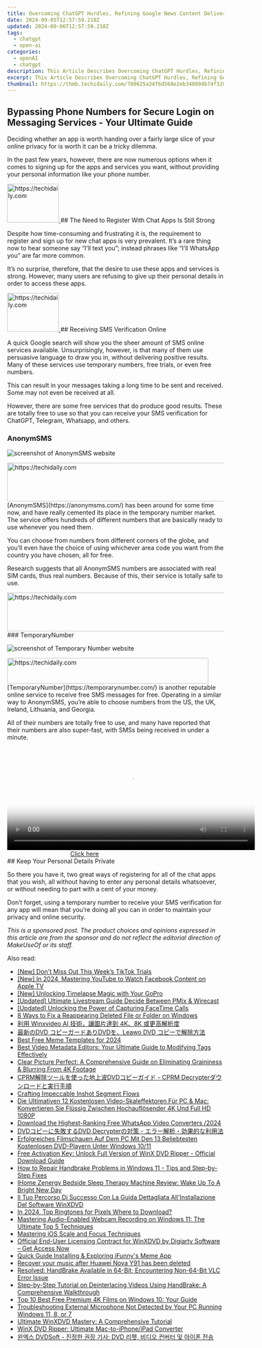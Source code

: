 ```yaml
---
title: Overcoming ChatGPT Hurdles, Refining Google News Content Delivery & Securing Top-Tier Mobile Internet Access on Holidays
date: 2024-09-05T12:57:59.210Z
updated: 2024-09-06T12:57:59.210Z
tags:
  - chatgpt
  - open-ai
categories:
  - openAI
  - chatgpt
description: This Article Describes Overcoming ChatGPT Hurdles, Refining Google News Content Delivery & Securing Top-Tier Mobile Internet Access on Holidays
excerpt: This Article Describes Overcoming ChatGPT Hurdles, Refining Google News Content Delivery & Securing Top-Tier Mobile Internet Access on Holidays
thumbnail: https://thmb.techidaily.com/700625a34f6d568e2eb348094b74f328e37fece7793c6cce51c25b1680e74f4c.jpg
---
```


## Bypassing Phone Numbers for Secure Login on Messaging Services - Your Ultimate Guide

 Deciding whether an app is worth handing over a fairly large slice of your online privacy for is worth it can be a tricky dilemma.

 In the past few years, however, there are now numerous options when it comes to signing up for the apps and services you want, without providing your personal information like your phone number.

<!-- affiliate ads begin -->
<a href="https://aligracehair.sjv.io/c/5597632/2115925/19272" target="_top" id="2115925">
  <img src="//a.impactradius-go.com/display-ad/19272-2115925" border="0" alt="https://techidaily.com" width="120" height="90"/>
</a>
<img height="0" width="0" src="https://aligracehair.sjv.io/i/5597632/2115925/19272" style="position:absolute;visibility:hidden;" border="0" />
<!-- affiliate ads end -->
## The Need to Register With Chat Apps Is Still Strong

 Despite how time-consuming and frustrating it is, the requirement to register and sign up for new chat apps is very prevalent. It’s a rare thing now to hear someone say “I’ll text you”; instead phrases like “I’ll WhatsApp you” are far more common.

 It’s no surprise, therefore, that the desire to use these apps and services is strong. However, many users are refusing to give up their personal details in order to access these apps.

<!-- affiliate ads begin -->
<a href="https://aligracehair.sjv.io/c/5597632/2135394/19272" target="_top" id="2135394">
  <img src="//a.impactradius-go.com/display-ad/19272-2135394" border="0" alt="https://techidaily.com" width="120" height="90"/>
</a>
<img height="0" width="0" src="https://aligracehair.sjv.io/i/5597632/2135394/19272" style="position:absolute;visibility:hidden;" border="0" />
<!-- affiliate ads end -->
## Receiving SMS Verification Online

 A quick Google search will show you the sheer amount of SMS online services available. Unsurprisingly, however, is that many of them use persuasive language to draw you in, without delivering positive results. Many of these services use temporary numbers, free trials, or even free numbers.

 This can result in your messages taking a long time to be sent and received. Some may not even be received at all.

 However, there are some free services that do produce good results. These are totally free to use so that you can receive your SMS verification for ChatGPT, Telegram, Whatsapp, and others.

### AnonymSMS

![screenshot of AnonymSMS website](https://static1.makeuseofimages.com/wordpress/wp-content/uploads/2023/06/sms-anonymsms.jpg)

<!-- affiliate ads begin -->
<a href="https://appsumo.8odi.net/c/5597632/2130885/7443" target="_top" id="2130885">
  <img src="//a.impactradius-go.com/display-ad/7443-2130885" border="0" alt="https://techidaily.com" width="600" height="90"/>
</a>
<img height="0" width="0" src="https://appsumo.8odi.net/i/5597632/2130885/7443" style="position:absolute;visibility:hidden;" border="0" />
<!-- affiliate ads end -->
[AnonymSMS](https://anonymsms.com/) has been around for some time now, and have really cemented its place in the temporary number market. The service offers hundreds of different numbers that are basically ready to use whenever you need them.

 You can choose from numbers from different corners of the globe, and you’ll even have the choice of using whichever area code you want from the country you have chosen, all for free.

 Research suggests that all AnonymSMS numbers are associated with real SIM cards, thus real numbers. Because of this, their service is totally safe to use.

<!-- affiliate ads begin -->
<a href="https://appsumo.8odi.net/c/5597632/2130873/7443" target="_top" id="2130873">
  <img src="//a.impactradius-go.com/display-ad/7443-2130873" border="0" alt="https://techidaily.com" width="600" height="90"/>
</a>
<img height="0" width="0" src="https://appsumo.8odi.net/i/5597632/2130873/7443" style="position:absolute;visibility:hidden;" border="0" />
<!-- affiliate ads end -->
### TemporaryNumber

![screenshot of Temporary Number website](https://static1.makeuseofimages.com/wordpress/wp-content/uploads/2023/06/sms-temporary-number.jpeg)

<!-- affiliate ads begin -->
<a href="https://aligracehair.sjv.io/c/5597632/2135404/19272" target="_top" id="2135404">
  <img src="//a.impactradius-go.com/display-ad/19272-2135404" border="0" alt="https://techidaily.com" width="468" height="60"/>
</a>
<img height="0" width="0" src="https://aligracehair.sjv.io/i/5597632/2135404/19272" style="position:absolute;visibility:hidden;" border="0" />
<!-- affiliate ads end -->
[TemporaryNumber](https://temporarynumber.com/) is another reputable online service to receive free SMS messages for free. Operating in a similar way to AnonymSMS, you’re able to choose numbers from the US, the UK, Ireland, Lithuania, and Georgia.

 All of their numbers are totally free to use, and many have reported that their numbers are also super-fast, with SMSs being received in under a minute.

<!-- affiliate ads begin -->
<span id="1983584">
					<video width="576" height="240" style="cursor:pointer"
           poster="//a.impactradius-go.com/display-clicktoplayimage/1983584.png"
           onclick="if(!this.playClicked){this.play();this.setAttribute('controls',true);this.playClicked=true;}">
	   <source src="//a.impactradius-go.com/display-ad/22993-1983584">
	   <img src="//a.impactradius-go.com/display-clicktoplayimage/1983584.png" style="border: none; height: 100%; width: 100%; object-fit: contain">
	</video>
	<div style="width:360px;text-align:center"><a href="javascript:window.open(decodeURIComponent('https%3A%2F%2Fhomestyler.sjv.io%2Fc%2F5597632%2F1983584%2F22993'), '_blank');void(0);">Click here</a></div>
</span>
<img height="0" width="0" src="https://imp.pxf.io/i/5597632/1983584/22993" style="position:absolute;visibility:hidden;" border="0" />
<!-- affiliate ads end -->
## Keep Your Personal Details Private

 So there you have it, two great ways of registering for all of the chat apps that you wish, all without having to enter any personal details whatsoever, or without needing to part with a cent of your money.

 Don’t forget, using a temporary number to receive your SMS verification for any app will mean that you’re doing all you can in order to maintain your privacy and online security.

 _This is a sponsored post. The product choices and opinions expressed in this article are from the sponsor and do not reflect the editorial direction of MakeUseOf or its staff._


<ins class="adsbygoogle"
     style="display:block"
     data-ad-format="autorelaxed"
     data-ad-client="ca-pub-7571918770474297"
     data-ad-slot="1223367746"></ins>



<ins class="adsbygoogle"
     style="display:block"
     data-ad-client="ca-pub-7571918770474297"
     data-ad-slot="8358498916"
     data-ad-format="auto"
     data-full-width-responsive="true"></ins>

<span class="atpl-alsoreadstyle">Also read:</span>
<div><ul>
<li><a href="https://tiktok-clips.techidaily.com/new-dont-miss-out-this-weeks-tiktok-trials/"><u>[New] Don't Miss Out  This Week’s TikTok Trials</u></a></li>
<li><a href="https://facebook-videos.techidaily.com/new-in-2024-mastering-youtube-to-watch-facebook-content-on-apple-tv/"><u>[New] In 2024, Mastering YouTube to Watch Facebook Content on Apple TV</u></a></li>
<li><a href="https://some-guidance.techidaily.com/new-unlocking-timelapse-magic-with-your-gopro/"><u>[New] Unlocking Timelapse Magic with Your GoPro</u></a></li>
<li><a href="https://some-guidance.techidaily.com/updated-ultimate-livestream-guide-decide-between-pmix-and-wirecast/"><u>[Updated] Ultimate Livestream Guide  Decide Between PMix & Wirecast</u></a></li>
<li><a href="https://on-screen-recording.techidaily.com/updated-unlocking-the-power-of-capturing-facetime-calls/"><u>[Updated] Unlocking the Power of Capturing FaceTime Calls</u></a></li>
<li><a href="https://win11-tips.techidaily.com/8-ways-to-fix-a-reappearing-deleted-file-or-folder-on-windows/"><u>8 Ways to Fix a Reappearing Deleted File or Folder on Windows</u></a></li>
<li><a href="https://tech-revival.techidaily.com/winxvideo-ai-4k8k/"><u>利用 Winxvideo AI 技術，讓圖片達到 4K、8K 或更高解析度</u></a></li>
<li><a href="https://tech-revival.techidaily.com/dvd-dvdleawo-dvd/"><u>最新のDVD コピーガードありDVDを、Leawo DVD コピーで解除方法</u></a></li>
<li><a href="https://extra-lessons.techidaily.com/best-free-meme-templates-for-2024/"><u>Best Free Meme Templates for 2024</u></a></li>
<li><a href="https://tech-revival.techidaily.com/best-video-metadata-editors-your-ultimate-guide-to-modifying-tags-effectively/"><u>Best Video Metadata Editors: Your Ultimate Guide to Modifying Tags Effectively</u></a></li>
<li><a href="https://tech-revival.techidaily.com/clear-picture-perfect-a-comprehensive-guide-on-eliminating-graininess-and-blurring-from-4k-footage/"><u>Clear Picture Perfect: A Comprehensive Guide on Eliminating Graininess & Blurring From 4K Footage</u></a></li>
<li><a href="https://tech-revival.techidaily.com/1725285504603-cprmdvd-cprm-decrypter/"><u>CPRM解除ツールを使った地上波DVDコピーガイド - CPRM Decrypterダウンロードと実行手順</u></a></li>
<li><a href="https://vp-tips.techidaily.com/crafting-impeccable-inshot-segment-flows/"><u>Crafting Impeccable Inshot Segment Flows</u></a></li>
<li><a href="https://tech-revival.techidaily.com/die-ultimativen-12-kostenlosen-video-skaleffektoren-fur-pc-and-mac-konvertieren-sie-flussig-zwischen-hochauflosender-4k-und-full-hd-1080p/"><u>Die Ultimativen 12 Kostenlosen Video-Skaleffektoren Für PC & Mac: Konvertieren Sie Flüssig Zwischen Hochauflösender 4K Und Full HD 1080P</u></a></li>
<li><a href="https://tech-revival.techidaily.com/download-the-highest-ranking-free-whatsapp-video-converters-2024/"><u>Download the Highest-Ranking Free WhatsApp Video Converters /2024</u></a></li>
<li><a href="https://tech-revival.techidaily.com/dvddvd-decrypter/"><u>DVDコピーに失敗するDVD Decrypterの対策 - エラー解析・効果的な利用法</u></a></li>
<li><a href="https://tech-revival.techidaily.com/erfolgreiches-filmschauen-auf-dem-pc-mit-den-13-beliebtesten-kostenlosen-dvd-playern-unter-windows-1011/"><u>Erfolgreiches Filmschauen Auf Dem PC Mit Den 13 Beliebtesten Kostenlosen DVD-Playern Unter Windows 10/11</u></a></li>
<li><a href="https://tech-revival.techidaily.com/free-activation-key-unlock-full-version-of-winx-dvd-ripper-official-download-guide/"><u>Free Activation Key: Unlock Full Version of WinX DVD Ripper - Official Download Guide</u></a></li>
<li><a href="https://tech-revival.techidaily.com/how-to-repair-handbrake-problems-in-windows-11-tips-and-step-by-step-fixes/"><u>How to Repair Handbrake Problems in Windows 11 - Tips and Step-by-Step Fixes</u></a></li>
<li><a href="https://buynow-tips.techidaily.com/ihome-zenergy-bedside-sleep-therapy-machine-review-wake-up-to-a-bright-new-day/"><u>IHome Zenergy Bedside Sleep Therapy Machine Review: Wake Up To A Bright New Day</u></a></li>
<li><a href="https://tech-revival.techidaily.com/il-tuo-percorso-di-successo-con-la-guida-dettagliata-allinstallazione-del-software-winxdvd/"><u>Il Tuo Percorso Di Successo Con La Guida Dettagliata All'Installazione Del Software WinXDVD</u></a></li>
<li><a href="https://vp-tips.techidaily.com/in-2024-top-ringtones-for-pixels-where-to-download/"><u>In 2024, Top Ringtones for Pixels  Where to Download?</u></a></li>
<li><a href="https://tech-revival.techidaily.com/mastering-audio-enabled-webcam-recording-on-windows-11-the-ultimate-top-5-techniques/"><u>Mastering Audio-Enabled Webcam Recording on Windows 11: The Ultimate Top 5 Techniques</u></a></li>
<li><a href="https://extra-lessons.techidaily.com/mastering-ios-scale-and-focus-techniques/"><u>Mastering iOS Scale and Focus Techniques</u></a></li>
<li><a href="https://tech-revival.techidaily.com/official-end-user-licensing-contract-for-winxdvd-by-digiarty-software-get-access-now/"><u>Official End-User Licensing Contract for WinXDVD by Digiarty Software – Get Access Now</u></a></li>
<li><a href="https://extra-tips.techidaily.com/quick-guide-installing-and-exploring-ifunnys-meme-app/"><u>Quick Guide  Installing & Exploring iFunny's Meme App</u></a></li>
<li><a href="https://review-topics.techidaily.com/recover-your-music-after-huawei-nova-y91-has-been-deleted-by-fonelab-android-recover-music/"><u>Recover your music after Huawei Nova Y91 has been deleted</u></a></li>
<li><a href="https://tech-revival.techidaily.com/resolved-handbrake-available-in-64-bit-encountering-non-64-bit-vlc-error-issue/"><u>Resolved: HandBrake Available in 64-Bit; Encountering Non-64-Bit VLC Error Issue</u></a></li>
<li><a href="https://tech-revival.techidaily.com/step-by-step-tutorial-on-deinterlacing-videos-using-handbrake-a-comprehensive-walkthrough/"><u>Step-by-Step Tutorial on Deinterlacing Videos Using HandBrake: A Comprehensive Walkthrough</u></a></li>
<li><a href="https://tech-revival.techidaily.com/top-10-best-free-premium-4k-films-on-windows-10-your-guide/"><u>Top 10 Best Free Premium 4K Films on Windows 10: Your Guide</u></a></li>
<li><a href="https://sound-issues.techidaily.com/troubleshooting-external-microphone-not-detected-by-your-pc-running-windows-11-8-or-7/"><u>Troubleshooting External Microphone Not Detected by Your PC Running Windows 11, 8, or 7</u></a></li>
<li><a href="https://tech-revival.techidaily.com/ultimate-winxdvd-mastery-a-comprehensive-tutorial/"><u>Ultimate WinXDVD Mastery: A Comprehensive Tutorial</u></a></li>
<li><a href="https://tech-revival.techidaily.com/winx-dvd-ripper-ultimate-mac-to-iphoneipad-converter/"><u>WinX DVD Ripper: Ultimate Mac-to-iPhone/iPad Converter</u></a></li>
<li><a href="https://tech-revival.techidaily.com/1725289782079-dvdsoft-dvd/"><u>윈엑스 DVDSoft - 진정한 권장 기사: DVD 리펫, 비디오 컨버터 및 아이폰 전송</u></a></li>
</ul></div>
